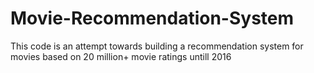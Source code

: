 # Movie-Recommendation-System
This code is an attempt towards building a recommendation system for movies based on 20 million+ movie ratings untill 2016
